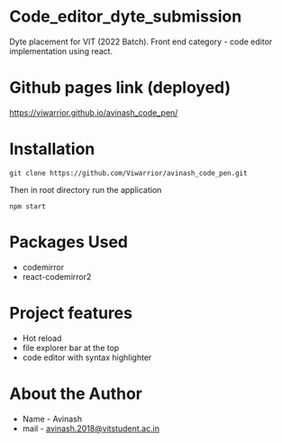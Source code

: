 # Code_editor_dyte_submission
Dyte placement for VIT (2022 Batch). Front end category - code editor implementation using react.

# Github pages link (deployed)

https://viwarrior.github.io/avinash_code_pen/

# Installation
```
git clone https://github.com/Viwarrior/avinash_code_pen.git
```
Then in root directory run the application

```
npm start
```

# Packages Used
* codemirror
* react-codemirror2

# Project features

* Hot reload
* file explorer bar at the top
* code editor with syntax highlighter

# About the Author
* Name - Avinash
* mail - avinash.2018@vitstudent.ac.in

